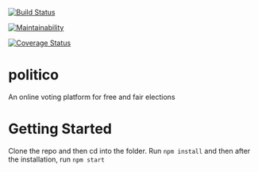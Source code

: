 [![Build Status](https://travis-ci.com/chuxmykel/politico.svg?branch=develop)](https://travis-ci.com/chuxmykel/politico)

[![Maintainability](https://api.codeclimate.com/v1/badges/e90af46ea044b3000fe3/maintainability)](https://codeclimate.com/github/chuxmykel/politico/maintainability)

[![Coverage Status](https://coveralls.io/repos/github/chuxmykel/politico/badge.svg?branch=ch-integrate-coverage-reporting-163643172)](https://coveralls.io/github/chuxmykel/politico?branch=ch-integrate-coverage-reporting-163643172)

# politico
An online voting platform for free and fair elections

# Getting Started
Clone the repo and then cd into the folder. Run ```npm install``` and then after the installation, run ```npm start```
